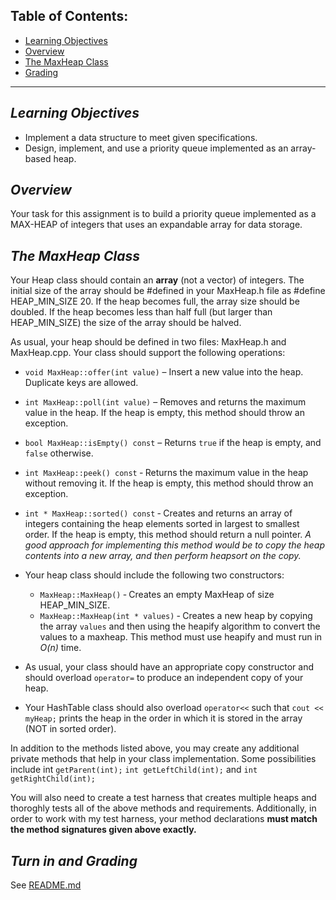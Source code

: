 ## Table of Contents:
* [Learning Objectives](#learning-objectives)
* [Overview](#overview)
* [The MaxHeap Class](#the-maxheap-class)
* [Grading](#turn-in-and-grading)

---

## _Learning Objectives_

- Implement a data structure to meet given specifications.
- Design, implement, and use a priority queue implemented as an array-based heap.

## _Overview_

Your task for this assignment is to build a priority queue implemented as a MAX-HEAP of integers that uses an expandable array for data storage.

## _The MaxHeap Class_

Your Heap class should contain an **array** (not a vector) of integers. The initial size of the array should be #defined in your MaxHeap.h file as #define HEAP_MIN_SIZE 20. If the heap becomes full, the array size should be doubled. If the heap becomes less than half full (but larger than HEAP_MIN_SIZE) the size of the array should be halved.

As usual, your heap should be defined in two files: MaxHeap.h and MaxHeap.cpp. Your class should support the following operations:

- `void MaxHeap::offer(int value)` – Insert a new value into the heap. Duplicate keys are allowed.

- `int MaxHeap::poll(int value)` – Removes and returns the maximum value in the heap. If the heap is empty, this method should throw an exception.

- `bool MaxHeap::isEmpty() const` – Returns `true` if the heap is empty, and `false` otherwise.

- `int MaxHeap::peek() const` ‐ Returns the maximum value in the heap without removing it. If the heap is empty, this method should throw an exception.

- `int * MaxHeap::sorted() const` ‐ Creates and returns an array of integers containing the heap elements sorted in largest to smallest order. If the heap is empty, this method should return a null pointer. _A good approach for implementing this method would be to copy the heap contents into a new array, and then perform heapsort on the copy._

- Your heap class should include the following two constructors:
    - `MaxHeap::MaxHeap()` ‐ Creates an empty MaxHeap of size HEAP_MIN_SIZE.
    - `MaxHeap::MaxHeap(int * values)` ‐ Creates a new heap by copying the array `values` and then using the heapify algorithm to convert the values to a maxheap. This method must use heapify and must run in _O(n)_ time.
- As usual, your class should have an appropriate copy constructor and should overload `operator=` to produce an independent copy of your heap.

- Your HashTable class should also overload `operator<<` such that `cout << myHeap;` prints the heap in the order in which it is stored in the array (NOT in sorted order).

In addition to the methods listed above, you may create any additional private methods that help in your class implementation. Some possibilities include int `getParent(int);` `int getLeftChild(int);` and `int getRightChild(int);`

You will also need to create a test harness that creates multiple heaps and thoroghly tests all of the above methods and requirements. Additionally, in order to work with my test harness, your method declarations **must match the method signatures given above exactly.**

## _Turn in and Grading_

See [README.md](https://github.com/WSU-CS-3100/Project5/blob/main/README.md)
